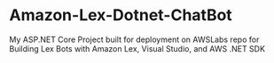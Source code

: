 # Amazon-Lex-Dotnet-ChatBot
My ASP.NET Core Project built for deployment on AWSLabs repo for Building Lex Bots with Amazon Lex, Visual Studio, and AWS .NET SDK 
